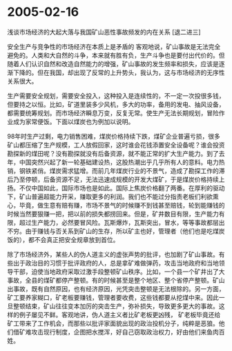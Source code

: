 # 2005-02-16

浅谈市场经济的大起大落与我国矿山恶性事故频发的内在关系     [退二进三]

安全生产与竞争性的市场经济在本质上是矛盾的  客观地说，矿山事故是无法完全避免的。人类和大自然的斗争，本来就有胜有负，生产斗争也是要付出代价的。但随着人们认识自然和改造自然能力的增强，矿山事故的发生频率和损失，应该是逐渐下降的。但在我国，却出现了反常的上升势头，我认为，这与市场经济的无序性关系很大。 

生产需要安全规划，需要安全投入，这种投入是连续性的，不一定一次投很多钱，但要持之以恒。比如，矿道里装多少风机，多大的功率，备用的发电、抽风设备，都需要统筹规划。而市场经济瞬息万变，反复无常。使生产无法长期规划，冒险作业成为家常便饭。下面以煤炭也为例加以说明。 

98年时生产过剩，电力销售困难，煤炭价格持续下跌，煤矿企业普遍亏损，很多矿山都压缩了生产规模，工人放假回家，这时谁会花钱添置安全设备呢？谁会投资勘探新的煤田呢？没有勘探就没有后备资源，就不能正常的扩大生产能力。到了去年，中国突然兴起了新一轮基础建设热，这股热潮出乎几乎所有人的意料。电力热销，钢铁紧俏。煤炭需求猛增。而前几年煤炭行业的不景气，造成了勘探工作的滞后乃至停顿，后备资源不足，无法迅速成规模的开发大煤矿，于是煤炭价格持续上扬。不仅中国如此，国际市场也是如此。国际上焦炭价格翻了两番。在厚利的驱动下，矿山普遍超能力开采，赚取更多的利润。我们也不能过分指责老板们利欲熏心，毕竟，做生意有赔有赚，市场不景气的时候赚不到钱甚至赔钱，轮到能赚钱的时候当然要狠赚一把，把以前的损失都捞回来。但是，矿井数目有限，生产能力有限，超过生产能力，必然要冒风险。瓦斯爆炸，瓦斯突出，冒水，等等事故都层出不穷。由于赚钱与否关系到矿山的生存，所以矿主也好，管理者（他们也是吃煤炭饭的），都不会真正把安全规章放到首位。 

除了市场经济外，某些人的伪人道主义的虚张声势的批评，也加剧了矿山事故。有些出于政治目的习惯于批评政府的人，总是拿矿难做弹药，攻击当地政府和当地领导干部，迫使当地政府采取过激手段整顿矿山秩序。比如，一个县一个矿井出了大事故，全县的煤矿都停产整顿。有的时候甚至是整个地区、整个省停产整顿。矿山出事故，既有自然原因，也有经济原因，光凭突击整顿是无法根除的。另一方面，矿工要养家糊口，矿老板要赚钱，管理者要收费，这些钱都要从挖煤中来。因此一旦整顿结束，矿山往往变本加厉的突击生产，弥补损失，导致更多更大的事故。这样的例子屡见不鲜。客观地讲，伪人道主义者比矿老板更凶残， 矿老板毕竟还给矿工带来了工作机会，而那些以批评家面貌出现的政治投机分子，纯粹是恶狼。他们借矿难攻击现行制度，企图把水搅浑，好自己窃取政治权力，好由他们来鱼肉百姓。
